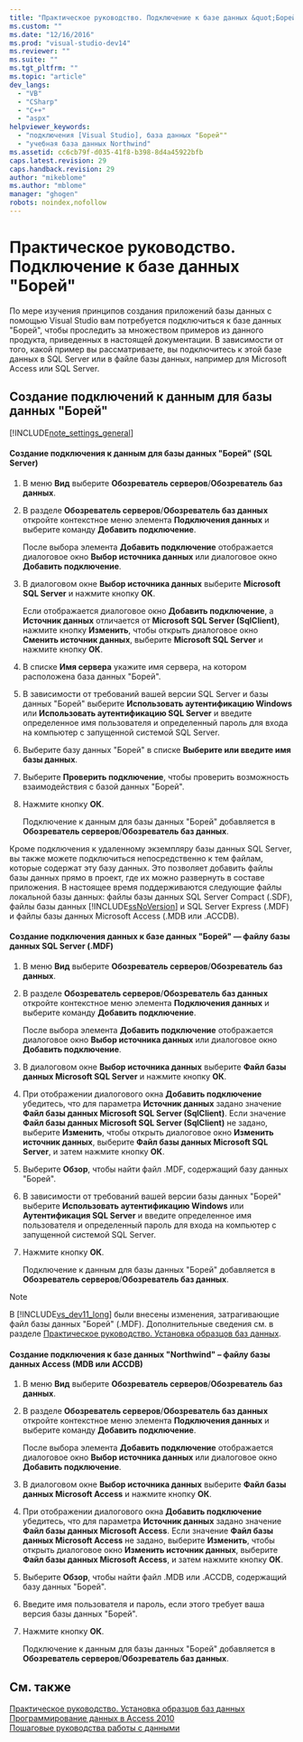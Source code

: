 ```yaml
---
title: "Практическое руководство. Подключение к базе данных &quot;Борей&quot; | Microsoft Docs"
ms.custom: ""
ms.date: "12/16/2016"
ms.prod: "visual-studio-dev14"
ms.reviewer: ""
ms.suite: ""
ms.tgt_pltfrm: ""
ms.topic: "article"
dev_langs: 
  - "VB"
  - "CSharp"
  - "C++"
  - "aspx"
helpviewer_keywords: 
  - "подключения [Visual Studio], база данных "Борей""
  - "учебная база данных Northwind"
ms.assetid: cc6cb79f-d035-41f8-b398-8d4a45922bfb
caps.latest.revision: 29
caps.handback.revision: 29
author: "mikeblome"
ms.author: "mblome"
manager: "ghogen"
robots: noindex,nofollow
---
```

# Практическое руководство. Подключение к базе данных &quot;Борей&quot;
По мере изучения принципов создания приложений базы данных с помощью Visual Studio вам потребуется подключиться к базе данных "Борей", чтобы проследить за множеством примеров из данного продукта, приведенных в настоящей документации.  В зависимости от того, какой пример вы рассматриваете, вы подключитесь к этой базе данных в SQL Server или в файле базы данных, например для Microsoft Access или SQL Server.  
  
## Создание подключений к данным для базы данных "Борей"  
 [!INCLUDE[note_settings_general](../data-tools/includes/note_settings_general_md.md)]  
  
#### Создание подключения к данным для базы данных "Борей" \(SQL Server\)  
  
1.  В меню **Вид** выберите **Обозреватель серверов**\/**Обозреватель баз данных**.  
  
2.  В разделе **Обозреватель серверов**\/**Обозреватель баз данных** откройте контекстное меню элемента **Подключения данных** и выберите команду **Добавить подключение**.  
  
     После выбора элемента **Добавить подключение** отображается диалоговое окно **Выбор источника данных** или диалоговое окно **Добавить подключение**.  
  
3.  В диалоговом окне **Выбор источника данных** выберите **Microsoft SQL Server** и нажмите кнопку **ОК**.  
  
     Если отображается диалоговое окно **Добавить подключение**, а **Источник данных** отличается от **Microsoft SQL Server \(SqlClient\)**, нажмите кнопку **Изменить**, чтобы открыть диалоговое окно **Сменить источник данных**, выберите **Microsoft SQL Server** и нажмите кнопку **ОК**.  
  
4.  В списке **Имя сервера** укажите имя сервера, на котором расположена база данных "Борей".  
  
5.  В зависимости от требований вашей версии SQL Server и базы данных "Борей" выберите **Использовать аутентификацию Windows** или **Использовать аутентификацию SQL Server** и введите определенное имя пользователя и определенный пароль для входа на компьютер с запущенной системой SQL Server.  
  
6.  Выберите базу данных "Борей" в списке **Выберите или введите имя базы данных**.  
  
7.  Выберите **Проверить подключение**, чтобы проверить возможность взаимодействия с базой данных "Борей".  
  
8.  Нажмите кнопку **ОК**.  
  
     Подключение к данным для базы данных "Борей" добавляется в **Обозреватель серверов**\/**Обозреватель баз данных**.  
  
 Кроме подключения к удаленному экземпляру базы данных SQL Server, вы также можете подключиться непосредственно к тем файлам, которые содержат эту базу данных.  Это позволяет добавить файлы базы данных прямо в проект, где их можно развернуть в составе приложения.  В настоящее время поддерживаются следующие файлы локальной базы данных: файлы базы данных SQL Server Compact \(.SDF\), файлы базы данных [!INCLUDE[ssNoVersion](../data-tools/includes/ssnoversion_md.md)] и SQL Server Express \(.MDF\) и файлы базы данных Microsoft Access \(.MDB или .ACCDB\).  
  
#### Создание подключения данных к базе данных "Борей" — файлу базы данных SQL Server \(.MDF\)  
  
1.  В меню **Вид** выберите **Обозреватель серверов**\/**Обозреватель баз данных**.  
  
2.  В разделе **Обозреватель серверов**\/**Обозреватель баз данных** откройте контекстное меню элемента **Подключения данных** и выберите команду **Добавить подключение**.  
  
     После выбора элемента **Добавить подключение** отображается диалоговое окно **Выбор источника данных** или диалоговое окно **Добавить подключение**.  
  
3.  В диалоговом окне **Выбор источника данных** выберите **Файл базы данных Microsoft SQL Server** и нажмите кнопку **ОК**.  
  
4.  При отображении диалогового окна **Добавить подключение** убедитесь, что для параметра **Источник данных** задано значение **Файл базы данных Microsoft SQL Server \(SqlClient\)**.  Если значение **Файл базы данных Microsoft SQL Server \(SqlClient\)** не задано, выберите **Изменить**, чтобы открыть диалоговое окно **Изменить источник данных**, выберите **Файл базы данных Microsoft SQL Server**, и затем нажмите кнопку **ОК**.  
  
5.  Выберите **Обзор**, чтобы найти файл .MDF, содержащий базу данных "Борей".  
  
6.  В зависимости от требований вашей версии базы данных "Борей" выберите **Использовать аутентификацию Windows** или **Аутентификация SQL Server** и введите определенное имя пользователя и определенный пароль для входа на компьютер с запущенной системой SQL Server.  
  
7.  Нажмите кнопку **ОК**.  
  
     Подключение к данным для базы данных "Борей" добавляется в **Обозреватель серверов**\/**Обозреватель баз данных**.  
  
> [!NOTE]
>  В [!INCLUDE[vs_dev11_long](../data-tools/includes/vs_dev11_long_md.md)] были внесены изменения, затрагивающие файл базы данных "Борей" \(.MDF\).  Дополнительные сведения см. в разделе [Практическое руководство. Установка образцов баз данных](../data-tools/how-to-install-sample-databases.md).  
  
#### Создание подключения к базе данных "Northwind" – файлу базы данных Access \(MDB или ACCDB\)  
  
1.  В меню **Вид** выберите **Обозреватель серверов**\/**Обозреватель баз данных**.  
  
2.  В разделе **Обозреватель серверов**\/**Обозреватель баз данных** откройте контекстное меню элемента **Подключения данных** и выберите команду **Добавить подключение**.  
  
     После выбора элемента **Добавить подключение** отображается диалоговое окно **Выбор источника данных** или диалоговое окно **Добавить подключение**.  
  
3.  В диалоговом окне **Выбор источника данных** выберите **Файл базы данных Microsoft Access** и нажмите кнопку **ОК**.  
  
4.  При отображении диалогового окна **Добавить подключение** убедитесь, что для параметра **Источник данных** задано значение **Файл базы данных Microsoft Access**.  Если значение **Файл базы данных Microsoft Access** не задано, выберите **Изменить**, чтобы открыть диалоговое окно **Изменить источник данных**, выберите **Файл базы данных Microsoft Access**, и затем нажмите кнопку **ОК**.  
  
5.  Выберите **Обзор**, чтобы найти файл .MDB или .ACCDB, содержащий базу данных "Борей".  
  
6.  Введите имя пользователя и пароль, если этого требует ваша версия базы данных "Борей".  
  
7.  Нажмите кнопку **ОК**.  
  
     Подключение к данным для базы данных "Борей" добавляется в **Обозреватель серверов**\/**Обозреватель баз данных**.  
  
## См. также  
 [Практическое руководство. Установка образцов баз данных](../data-tools/how-to-install-sample-databases.md)   
 [Программирование данных в Access 2010](http://msdn.microsoft.com/library/office/ff965871.aspx)   
 [Пошаговые руководства работы с данными](../Topic/Data%20Walkthroughs.md)